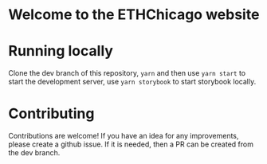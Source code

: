# Welcome to the ETHChicago website

# Running locally

Clone the dev branch of this repository, `yarn` and then use `yarn start` to start the development server,
use `yarn storybook` to start storybook locally.

# Contributing

Contributions are welcome! If you have an idea for any improvements, please create a github issue. If it is needed,
then a PR can be created from the dev branch.

